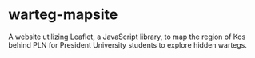 # warteg-mapsite
A website utilizing Leaflet, a JavaScript library, to map the region of Kos behind PLN for President University students to explore hidden wartegs.
